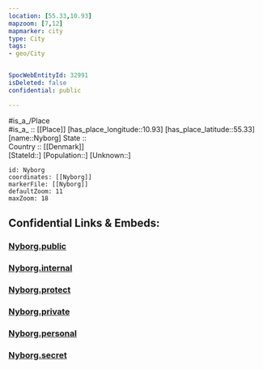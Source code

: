 ```yaml
---
location: [55.33,10.93] 
mapzoom: [7,12] 
mapmarker: city 
type: City
tags:
- geo/City


SpocWebEntityId: 32991
isDeleted: false
confidential: public

---
```

#is_a_/Place  
#is_a_ :: [[Place]] 
[has_place_longitude::10.93] 
[has_place_latitude::55.33] 
[name::Nyborg] 
State ::  
Country :: [[Denmark]]  
[StateId::] 
[Population::] 
[Unknown::] 


```leaflet
id: Nyborg
coordinates: [[Nyborg]] 
markerFile: [[Nyborg]] 
defaultZoom: 11 
maxZoom: 18
```


## Confidential Links & Embeds: 

### [Nyborg.public](/_public/\Earth\Continent\Europe\Europe~North\Denmark\CityNyborg.public.md) 

### [Nyborg.internal](/_internal/\Earth\Continent\Europe\Europe~North\Denmark\CityNyborg.internal.md) 

### [Nyborg.protect](/_protect/\Earth\Continent\Europe\Europe~North\Denmark\CityNyborg.protect.md) 

### [Nyborg.private](/_private/\Earth\Continent\Europe\Europe~North\Denmark\CityNyborg.private.md) 

### [Nyborg.personal](/_personal/\Earth\Continent\Europe\Europe~North\Denmark\CityNyborg.personal.md) 

### [Nyborg.secret](/_secret/\Earth\Continent\Europe\Europe~North\Denmark\CityNyborg.secret.md)

